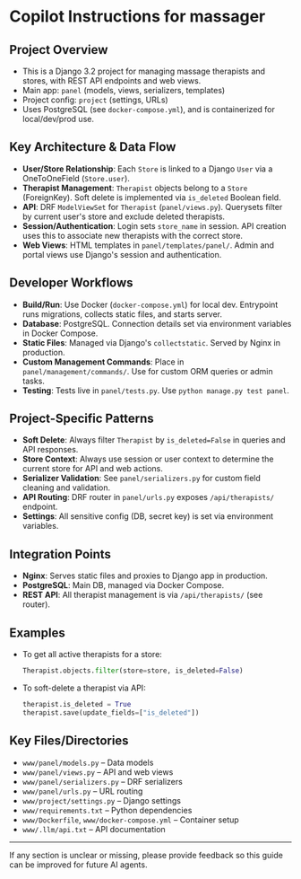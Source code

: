 # Copilot Instructions for massager

## Project Overview
- This is a Django 3.2 project for managing massage therapists and stores, with REST API endpoints and web views.
- Main app: `panel` (models, views, serializers, templates)
- Project config: `project` (settings, URLs)
- Uses PostgreSQL (see `docker-compose.yml`), and is containerized for local/dev/prod use.

## Key Architecture & Data Flow
- **User/Store Relationship**: Each `Store` is linked to a Django `User` via a OneToOneField (`Store.user`).
- **Therapist Management**: `Therapist` objects belong to a `Store` (ForeignKey). Soft delete is implemented via `is_deleted` Boolean field.
- **API**: DRF `ModelViewSet` for `Therapist` (`panel/views.py`). Querysets filter by current user's store and exclude deleted therapists.
- **Session/Authentication**: Login sets `store_name` in session. API creation uses this to associate new therapists with the correct store.
- **Web Views**: HTML templates in `panel/templates/panel/`. Admin and portal views use Django's session and authentication.

## Developer Workflows
- **Build/Run**: Use Docker (`docker-compose.yml`) for local dev. Entrypoint runs migrations, collects static files, and starts server.
- **Database**: PostgreSQL. Connection details set via environment variables in Docker Compose.
- **Static Files**: Managed via Django's `collectstatic`. Served by Nginx in production.
- **Custom Management Commands**: Place in `panel/management/commands/`. Use for custom ORM queries or admin tasks.
- **Testing**: Tests live in `panel/tests.py`. Use `python manage.py test panel`.

## Project-Specific Patterns
- **Soft Delete**: Always filter `Therapist` by `is_deleted=False` in queries and API responses.
- **Store Context**: Always use session or user context to determine the current store for API and web actions.
- **Serializer Validation**: See `panel/serializers.py` for custom field cleaning and validation.
- **API Routing**: DRF router in `panel/urls.py` exposes `/api/therapists/` endpoint.
- **Settings**: All sensitive config (DB, secret key) is set via environment variables.

## Integration Points
- **Nginx**: Serves static files and proxies to Django app in production.
- **PostgreSQL**: Main DB, managed via Docker Compose.
- **REST API**: All therapist management is via `/api/therapists/` (see router).

## Examples
- To get all active therapists for a store:
  ```python
  Therapist.objects.filter(store=store, is_deleted=False)
  ```
- To soft-delete a therapist via API:
  ```python
  therapist.is_deleted = True
  therapist.save(update_fields=["is_deleted"])
  ```

## Key Files/Directories
- `www/panel/models.py` – Data models
- `www/panel/views.py` – API and web views
- `www/panel/serializers.py` – DRF serializers
- `www/panel/urls.py` – URL routing
- `www/project/settings.py` – Django settings
- `www/requirements.txt` – Python dependencies
- `www/Dockerfile`, `www/docker-compose.yml` – Container setup
- `www/.llm/api.txt` – API documentation

---
If any section is unclear or missing, please provide feedback so this guide can be improved for future AI agents.
